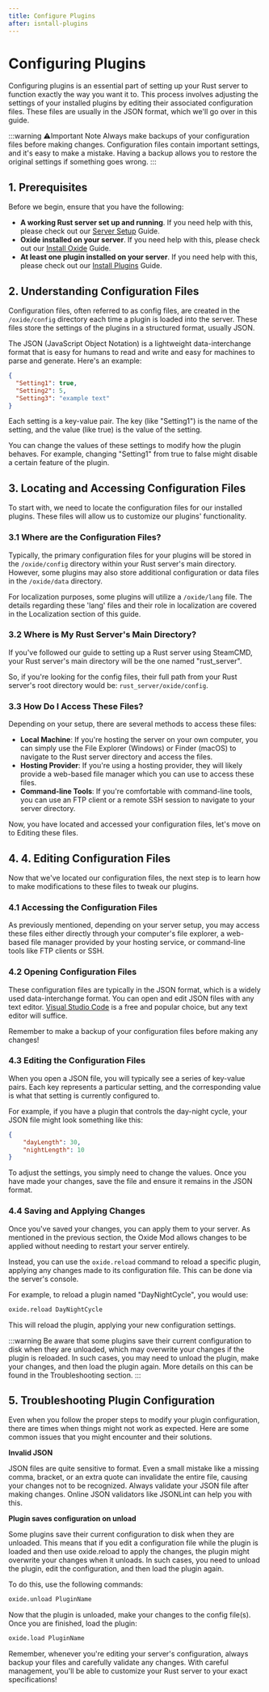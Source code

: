 ```yaml
---
title: Configure Plugins
after: isntall-plugins
---
```


# Configuring Plugins

Configuring plugins is an essential part of setting up your Rust server to function exactly the way you want it to. This process involves adjusting the settings of your installed plugins by editing their associated configuration files. These files are usually in the JSON format, which we'll go over in this guide.

:::warning ⚠️Important Note
Always make backups of your configuration files before making changes. Configuration files contain important settings, and it's easy to make a mistake. Having a backup allows you to restore the original settings if something goes wrong.
:::

## 1. Prerequisites

Before we begin, ensure that you have the following:

- **A working Rust server set up and running**. If you need help with this, please check out our [Server Setup](todo_server_setup_linky) Guide.
- **Oxide installed on your server**. If you need help with this, please check out our [Install Oxide](todo_install_oxide_linky) Guide.
- **At least one plugin installed on your server**. If you need help with this, please check out our [Install Plugins](todo_install_plugins_linky) Guide.

## 2. Understanding Configuration Files

Configuration files, often referred to as config files, are created in the `/oxide/config` directory each time a plugin is loaded into the server. These files store the settings of the plugins in a structured format, usually JSON.

The JSON (JavaScript Object Notation) is a lightweight data-interchange format that is easy for humans to read and write and easy for machines to parse and generate. Here's an example:

```json
{
  "Setting1": true,
  "Setting2": 5,
  "Setting3": "example text"
}
```

Each setting is a key-value pair. The key (like "Setting1") is the name of the setting, and the value (like true) is the value of the setting.

You can change the values of these settings to modify how the plugin behaves. For example, changing "Setting1" from true to false might disable a certain feature of the plugin.

## 3. Locating and Accessing Configuration Files

To start with, we need to locate the configuration files for our installed plugins. These files will allow us to customize our plugins' functionality.

### 3.1 Where are the Configuration Files?

Typically, the primary configuration files for your plugins will be stored in the `/oxide/config` directory within your Rust server's main directory. However, some plugins may also store additional configuration or data files in the `/oxide/data` directory.

For localization purposes, some plugins will utilize a `/oxide/lang` file. The details regarding these 'lang' files and their role in localization are covered in the Localization section of this guide.

### 3.2 Where is My Rust Server's Main Directory?

If you've followed our guide to setting up a Rust server using SteamCMD, your Rust server's main directory will be the one named "rust_server".

So, if you're looking for the config files, their full path from your Rust server's root directory would be: `rust_server/oxide/config`.

### 3.3 How Do I Access These Files?

Depending on your setup, there are several methods to access these files:

- **Local Machine**: If you're hosting the server on your own computer, you can simply use the File Explorer (Windows) or Finder (macOS) to navigate to the Rust server directory and access the files.
- **Hosting Provider**: If you're using a hosting provider, they will likely provide a web-based file manager which you can use to access these files.
- **Command-line Tools**: If you're comfortable with command-line tools, you can use an FTP client or a remote SSH session to navigate to your server directory.

Now, you have located and accessed your configuration files, let's move on to Editing these files.

## 4. 4. Editing Configuration Files

Now that we've located our configuration files, the next step is to learn how to make modifications to these files to tweak our plugins.

### 4.1 Accessing the Configuration Files

As previously mentioned, depending on your server setup, you may access these files either directly through your computer's file explorer, a web-based file manager provided by your hosting service, or command-line tools like FTP clients or SSH.

### 4.2 Opening Configuration Files

These configuration files are typically in the JSON format, which is a widely used data-interchange format. You can open and edit JSON files with any text editor. [Visual Studio Code](https://code.visualstudio.com/) is a free and popular choice, but any text editor will suffice.

Remember to make a backup of your configuration files before making any changes!

### 4.3 Editing the Configuration Files

When you open a JSON file, you will typically see a series of key-value pairs. Each key represents a particular setting, and the corresponding value is what that setting is currently configured to.

For example, if you have a plugin that controls the day-night cycle, your JSON file might look something like this:

```json
{
    "dayLength": 30,
    "nightLength": 10
}
```

To adjust the settings, you simply need to change the values. Once you have made your changes, save the file and ensure it remains in the JSON format.

### 4.4 Saving and Applying Changes

Once you've saved your changes, you can apply them to your server. As mentioned in the previous section, the Oxide Mod allows changes to be applied without needing to restart your server entirely.

Instead, you can use the `oxide.reload` command to reload a specific plugin, applying any changes made to its configuration file. This can be done via the server's console.

For example, to reload a plugin named "DayNightCycle", you would use:

```bash
oxide.reload DayNightCycle
```

This will reload the plugin, applying your new configuration settings.

:::warning
Be aware that some plugins save their current configuration to disk when they are unloaded, which may overwrite your changes if the plugin is reloaded. In such cases, you may need to unload the plugin, make your changes, and then load the plugin again. More details on this can be found in the Troubleshooting section.
:::

## 5. Troubleshooting Plugin Configuration

Even when you follow the proper steps to modify your plugin configuration, there are times when things might not work as expected. Here are some common issues that you might encounter and their solutions.

**Invalid JSON**

JSON files are quite sensitive to format. Even a small mistake like a missing comma, bracket, or an extra quote can invalidate the entire file, causing your changes not to be recognized. Always validate your JSON file after making changes. Online JSON validators like JSONLint can help you with this.

**Plugin saves configuration on unload**

Some plugins save their current configuration to disk when they are unloaded. This means that if you edit a configuration file while the plugin is loaded and then use oxide.reload to apply the changes, the plugin might overwrite your changes when it unloads. In such cases, you need to unload the plugin, edit the configuration, and then load the plugin again.

To do this, use the following commands:
```bash
oxide.unload PluginName
```
Now that the plugin is unloaded, make your changes to the config file(s). Once you are finished, load the plugin:
```bash
oxide.load PluginName
```

Remember, whenever you're editing your server's configuration, always backup your files and carefully validate any changes. With careful management, you'll be able to customize your Rust server to your exact specifications!